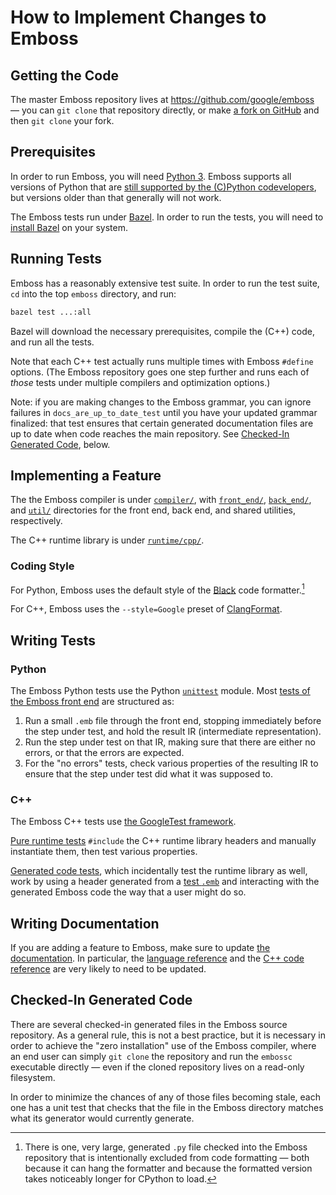 # How to Implement Changes to Emboss

<!-- TODO(bolms): write and link to guides on the `embossc` design -->

## Getting the Code

The master Emboss repository lives at https://github.com/google/emboss — you
can `git clone` that repository directly, or make [a fork on
GitHub](https://docs.github.com/en/pull-requests/collaborating-with-pull-requests/working-with-forks/about-forks)
and then `git clone` your fork.


## Prerequisites

In order to run Emboss, you will need [Python 3](https://www.python.org/).
Emboss supports all versions of Python that are [still supported by the
(C)Python codevelopers](https://devguide.python.org/versions/), but versions
older than that generally will not work.

The Emboss tests run under [Bazel](https://bazel.build/).  In order to run the
tests, you will need to [install Bazel](https://bazel.build/start) on your
system.


## Running Tests

Emboss has a reasonably extensive test suite.  In order to run the test suite,
`cd` into the top `emboss` directory, and run:

```sh
bazel test ...:all
```

Bazel will download the necessary prerequisites, compile the (C++) code, and
run all the tests.

Note that each C++ test actually runs multiple times with Emboss `#define`
options.  (The Emboss repository goes one step further and runs each of *those*
tests under multiple compilers and optimization options.)

Note: if you are making changes to the Emboss grammar, you can ignore failures
in `docs_are_up_to_date_test` until you have your updated grammar finalized:
that test ensures that certain generated documentation files are up to date
when code reaches the main repository.  See [Checked-In Generated
Code](#checked-in-generated-code), below.


## Implementing a Feature

The the Emboss compiler is under [`compiler/`](../compiler/), with
[`front_end/`](../compiler/front_end/), [`back_end/`](../compiler/front_end/),
and [`util/`](../compiler/util/) directories for the front end, back end, and
shared utilities, respectively.

The C++ runtime library is under [`runtime/cpp/`](../runtime/cpp).


### Coding Style

For Python, Emboss uses the default style of
the [Black](https://black.readthedocs.io/en/stable/) code formatter.[^genfile]

[^genfile]: There is one, very large, generated `.py` file checked into the
    Emboss repository that is intentionally excluded from code formatting —
    both because it can hang the formatter and because the formatted version
    takes noticeably longer for CPython to load.

For C++, Emboss uses the `--style=Google` preset of
[ClangFormat](https://clang.llvm.org/docs/ClangFormat.html).


## Writing Tests

### Python

The Emboss Python tests use the Python
[`unittest`](https://docs.python.org/3/library/unittest.html) module.  Most
[tests of the Emboss front end](../compiler/front_end/) are structured as:

1.  Run a small `.emb` file through the front end, stopping immediately before
    the step under test, and hold the result IR (intermediate representation).
2.  Run the step under test on that IR, making sure that there are either no
    errors, or that the errors are expected.
3.  For the "no errors" tests, check various properties of the resulting IR to
    ensure that the step under test did what it was supposed to.


### C++

The Emboss C++ tests use [the GoogleTest
framework](https://google.github.io/googletest/).

[Pure runtime tests](../runtime/cpp/test) `#include` the C++ runtime library
headers and manually instantiate them, then test various properties.

[Generated code tests](../compiler/back_end/cpp/testcode/), which incidentally
test the runtime library as well, work by using a header generated from a [test
`.emb`](../testdata/) and interacting with the generated Emboss code the way
that a user might do so.


## Writing Documentation

If you are adding a feature to Emboss, make sure to update [the
documentation](../doc/).  In particular, the [language
reference](../doc/language-reference.md) and the [C++ code
reference](cpp-reference.md) are very likely to need to be updated.


## Checked-In Generated Code

There are several checked-in generated files in the Emboss source repository.
As a general rule, this is not a best practice, but it is necessary in order to
achieve the "zero installation" use of the Emboss compiler, where an end user
can simply `git clone` the repository and run the `embossc` executable directly
— even if the cloned repository lives on a read-only filesystem.

In order to minimize the chances of any of those files becoming stale, each one
has a unit test that checks that the file in the Emboss directory matches what
its generator would currently generate.
